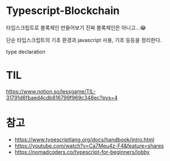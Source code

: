 # Typescript-Blockchain
타입스크립트로 블록체인 만들어보기
진짜 블록체인은 아니고...😂 

단순 타입스크립트의 기초 환경과 javascript 사용, 기초 등등을 정리한다. 

type declaration


# TIL
https://www.notion.so/lessgame/TIL-31791d6fbaed4cdb816799f969c348ec?pvs=4

# 참고
* https://www.typescriptlang.org/docs/handbook/intro.html
* https://youtube.com/watch?v=Ca7Meu4z-F4&feature=shares
* https://nomadcoders.co/typescript-for-beginners/lobby

